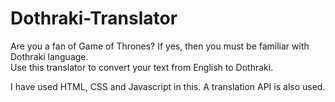 # Dothraki-Translator

Are you a fan of Game of Thrones? If yes, then you must be familiar with Dothraki language. 
<br>
Use this translator to convert your text from English to Dothraki.

I have used HTML, CSS and Javascript in this. A translation API is also used.
